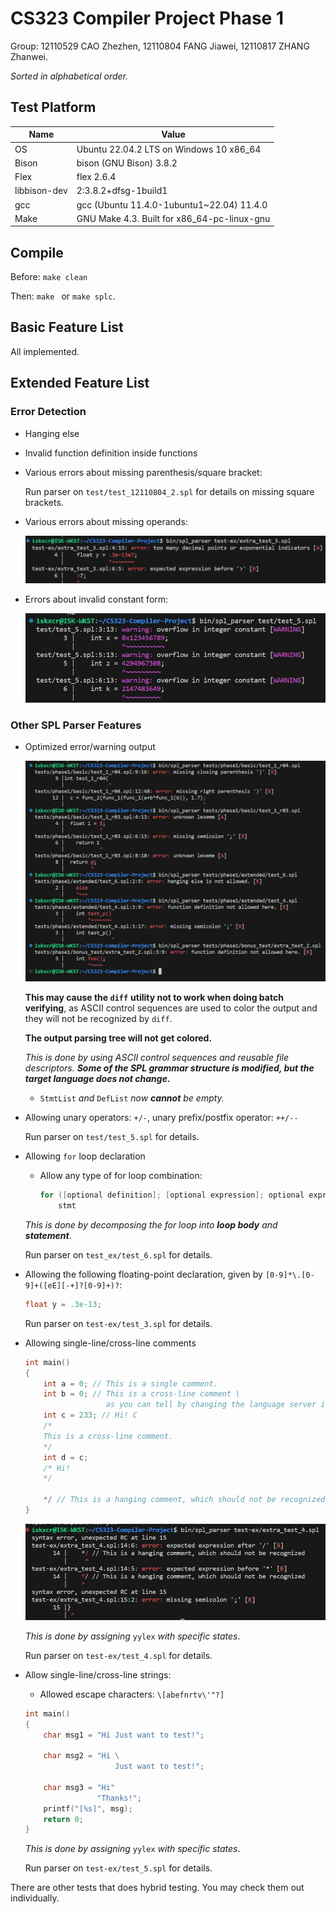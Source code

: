 # CS323 Compiler Project Phase 1

Group: 12110529 CAO Zhezhen, 12110804 FANG Jiawei, 12110817 ZHANG Zhanwei.

*Sorted in alphabetical order.*



## Test Platform

| Name         | Value                                       |
| ------------ | ------------------------------------------- |
| OS           | Ubuntu 22.04.2 LTS on Windows 10 x86_64     |
| Bison        | bison (GNU Bison) 3.8.2                     |
| Flex         | flex 2.6.4                                  |
| libbison-dev | 2:3.8.2+dfsg-1build1                        |
| gcc          | gcc (Ubuntu 11.4.0-1ubuntu1~22.04) 11.4.0   |
| Make         | GNU Make 4.3. Built for x86_64-pc-linux-gnu |



## Compile

Before: `make clean`

Then: `make ` or `make splc`.



## Basic Feature List

All implemented.



## Extended Feature List

### Error Detection

- Hanging else

- Invalid function definition inside functions

- Various errors about missing parenthesis/square bracket:

  Run parser on `test/test_12110804_2.spl` for details on missing square brackets.

- Various errors about missing operands:

  ![image-20231028170745357](../images/img-2.png)

- Errors about invalid constant form:

  ![image-20231028221130144](../images/img-5.png)

  

### Other SPL Parser Features

- Optimized error/warning output

  ![image-20231028154347773](../images/img-1.png)

  **This may cause the `diff`** **utility not to work when doing batch verifying**, as ASCII control sequences are used to color the output and they will not be recognized by `diff`.

  **The output parsing tree will not get colored.**

  *This is done by using ASCII control sequences and reusable file descriptors. **Some of the SPL grammar structure is modified, but the target language does not change.***

  - `StmtList` *and* `DefList` *now **cannot** be empty.*

- Allowing unary operators: `+/-`, unary prefix/postfix operator: `++/--`

  Run parser on `test/test_5.spl` for details.

- Allowing `for` loop declaration

  - Allow any type of for loop combination:

    ```c
    for ([optional definition]; [optional expression]; optional expression)
        stmt
    ```

  *This is done by decomposing the for loop into **loop body** and **statement***.

  Run parser on `test_ex/test_6.spl` for details.

- Allowing the following floating-point declaration, given by `[0-9]*\.[0-9]+([eE][-+]?[0-9]+)?`:

  ```c
  float y = .3e-13;
  ```

  Run parser on `test-ex/test_3.spl` for details.

- Allowing single-line/cross-line comments

  ```c
  int main()
  {
      int a = 0; // This is a single comment.
      int b = 0; // This is a cross-line comment \
                    as you can tell by changing the language server interpreting this comment to match the C language.
      int c = 233; // Hi! C
      /*
      This is a cross-line comment.
      */
      int d = c;
      /* Hi!
      */
     
      */ // This is a hanging comment, which should not be recognized
  }
  ```

  ![image-20231028203442987](../images/img-3.png)

  *This is done by assigning* `yylex` *with specific states*.

  Run parser on `test-ex/test_4.spl` for details.

- Allow single-line/cross-line strings:

  - Allowed escape characters: `\[abefnrtv\'"?]`

  ```c
  int main()
  {
      char msg1 = "Hi Just want to test!";
  
      char msg2 = "Hi \
                      Just want to test!";
  
      char msg3 = "Hi"
                  "Thanks!";
      printf("[%s]", msg);
      return 0;
  }
  ```

  *This is done by assigning* `yylex` *with specific states*.

  Run parser on `test-ex/test_5.spl` for details.

There are other tests that does hybrid testing. You may check them out individually.

